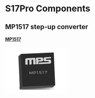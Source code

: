 # S17Pro Components

## MP1517 step-up converter

#### [MP1517](./Assets/MP1517.pdf)

<img src="./Assets/MP1517.jpg" width="200px">
